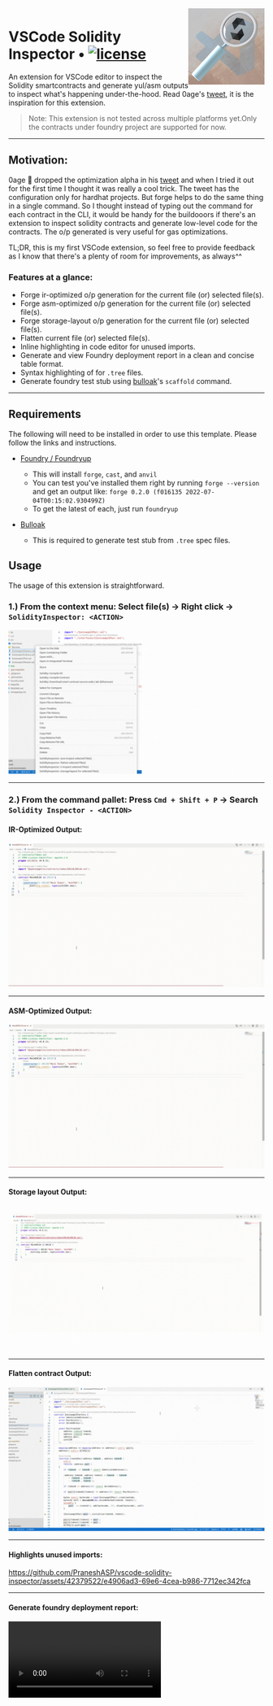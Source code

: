 <img align="right" width="150" height="150" top="100" src="./assets/m-icon.jpg">

# VSCode Solidity Inspector • [![license](https://img.shields.io/badge/MIT-brown.svg?label=license)](https://github.com/PraneshASP/vscode-solidity-inspector/blob/main/LICENSE)

An extension for VSCode editor to inspect the Solidity smartcontracts and generate yul/asm outputs to inspect what's happening under-the-hood. Read 0age's [tweet](https://twitter.com/z0age/status/1578443876615929857), it is the inspiration for this extension.

> Note: This extension is not tested across multiple platforms yet.Only the contracts under foundry project are supported for now.

---

## Motivation:

0age 👑 dropped the optimization alpha in his [tweet](https://twitter.com/z0age/status/1578443876615929857) and when I tried it out for the first time I thought it was really a cool trick. The tweet has the configuration only for hardhat projects. But forge helps to do the same thing in a single command. So I thought instead of typing out the command for each contract in the CLI, it would be handy for the buildooors if there's an extension to inspect solidity contracts and generate low-level code for the contracts. The o/p generated is very useful for gas optimizations.

TL;DR, this is my first VSCode extension, so feel free to provide feedback as I know that there's a plenty of room for improvements, as always^^

### Features at a glance:

- Forge ir-optimized o/p generation for the current file (or) selected file(s).
- Forge asm-optimized o/p generation for the current file (or) selected file(s).
- Forge storage-layout o/p generation for the current file (or) selected file(s).
- Flatten current file (or) selected file(s).
- Inline highlighting in code editor for unused imports.
- Generate and view Foundry deployment report in a clean and concise table format. 
- Syntax highlighting of for `.tree` files.
- Generate foundry test stub using [bulloak](https://github.com/alexfertel/bulloak)'s `scaffold` command. 

---

## Requirements

The following will need to be installed in order to use this template. Please follow the links and instructions.

- [Foundry / Foundryup](https://github.com/gakonst/foundry)
  - This will install `forge`, `cast`, and `anvil`
  - You can test you've installed them right by running `forge --version` and get an output like: `forge 0.2.0 (f016135 2022-07-04T00:15:02.930499Z)`
  - To get the latest of each, just run `foundryup`

- [Bulloak](https://github.com/alexfertel/bulloak)
  - This is required to generate test stub from `.tree` spec files.

## Usage

The usage of this extension is straightforward.

### 1.) From the context menu: Select file(s) -> Right click -> `SolidityInspector: <ACTION>`

<img src="./assets/context-menu.gif"/>

---

### 2.) From the command pallet: Press `Cmd + Shift + P` -> Search `Solidity Inspector - <ACTION>`

#### IR-Optimized Output:

<img  src="./assets/ir-opt.gif"/>

---

#### ASM-Optimized Output:

<img src="./assets/asm-opt.gif"/>

---

#### Storage layout Output:

<img src="./assets/storage-layout.gif"/>

---

#### Flatten contract Output:

<img src="./assets/flatten.gif"/>


---

#### Highlights unused imports:

https://github.com/PraneshASP/vscode-solidity-inspector/assets/42379522/e4906ad3-69e6-4cea-b986-7712ec342fca


---

#### Generate foundry deployment report:

<video src='./assets/deployment-report-demo.mov'/>


---

#### Support for `.tree` files and test stub generation: 

<video src='./assets/scaffold-demo.mov'/>


---

<!-- CONTRIBUTING -->

## Contributing

Contributions are welcomed. Any contributions you make are **greatly appreciated**.

1. Fork the Project
2. Create your Feature Branch (`git checkout -b feature/AmazingFeature`)
3. Commit your Changes (`git commit -m 'Add some AmazingFeature'`)
4. Push to the Branch (`git push origin feature/AmazingFeature`)
5. Open a Pull Request

## Disclaimer

_The outputs generated are not always safe for production usage. No guarantee, representation or warranty is being made, express or implied, as to the safety or correctness of the result. They have not been audited and as such there can be no assurance they will work as intended, and users may experience delays, failures, errors, omissions, loss of transmitted information or loss of funds. The creators are not liable for any of the foregoing. Users should proceed with caution and use at their own risk._
